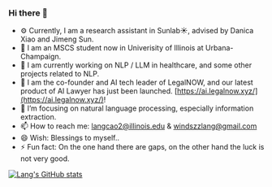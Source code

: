 ### Hi there 👋

- ⚙️ Currently, I am a research assistant in Sunlab☀️, advised by Danica Xiao and Jimeng Sun.
- 🏫 I am an MSCS student now in Univerisity of Illinois at Urbana-Champaign.
- 🔭 I am currently working on NLP / LLM in healthcare, and some other projects related to NLP.
- 🔭 I am the co-founder and AI tech leader of LegalNOW, and our latest product of AI Lawyer has just been launched. [https://ai.legalnow.xyz/](https://ai.legalnow.xyz/)!
- 🌱 I’m focusing on natural language processing, especially information extraction.
- 📫 How to reach me: langcao2@illinois.edu & windszzlang@gmail.com
- 😄 Wish: Blessings to myself..
- ⚡ Fun fact: On the one hand there are gaps, on the other hand the luck is not very good.

[![Lang's GitHub stats](https://github-readme-stats.vercel.app/api?username=windszzlang)](https://github.com/anuraghazra/github-readme-stats)

<!--
**windsOvO/windsOvO** is a ✨ _special_ ✨ repository because its `README.md` (this file) appears on your GitHub profile.

Here are some ideas to get you started:

- 🔭 I’m currently working on full stack software development, machine learning projects etc.
- 🌱 I’m currently learning machine learning, natural language processing, etc.
- 👯 I’m looking to collaborate on ...
- 🤔 I’m looking for help with ...
- 💬 Ask me about ...
- 📫 How to reach me: windszzlang@gmail.com
- 😄 Pronouns: ...
- ⚡ Fun fact: ...
-->

